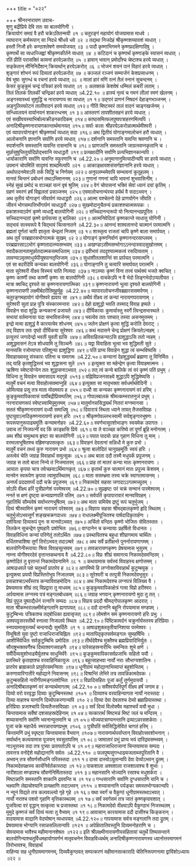 +++
title = "०२२"

+++
श्रीनरनारायण उवाच-  
शृणु बद्रीप्रिये देवि ततः सा बालयोगिनी ।  
क्रियायोगं समग्रं वै हरौ चक्रेऽतितन्मयी ॥१ ॥
चतुरङ्गं महायोगं योजयामास माधवे ।  
व्यापारान् कर्मरूपान् सा निदधे श्रीधवे धवे ॥२ ॥
तद्यथा निजदेहं श्रीकृष्णशय्यावशं व्यधात् ।  
हस्तौ निजौ हरेः कण्ठाश्लेषणे समयोजयत् ॥३ ॥
पादौ कृष्णाभिगमने कृष्णप्रदक्षिणादिषु ।  
कृष्णार्थे सा व्यधाज्जिह्वां श्रीकृष्णकीर्तने व्यधात् ॥४ ॥
कटिदानं च कृष्णार्थं कृष्णाङ्के स्वासनं व्यधात् ।  
रतिं प्रीतिं परासक्तिं कामनां हरयेऽकरोत् ॥५ ॥
हावान् भावान् प्रमोदाँश्च चेष्टाश्च हरये व्यधात् ।  
सङ्केतान् मौनिनिर्देशान् क्रियार्थान् हरयेऽकरोत् ॥६ ॥
भोजनं शयनं पानं विहारं हरये व्यधात् ।  
शृङ्गारं शोभनं रूपं दिव्यतां हरयेऽकरोत् ॥७ ॥
कञ्जलं रञ्जनं सम्मार्जनं केशप्रसाधनम् ।  
वेषं भूषाः सुगन्धं च रचनां हरये व्यधात् ॥८ ॥
मालां हारं मणिं रत्नं तैलं स्नानं सुचन्दनम् ।  
केसरं कुङ्कुमं चन्द्रं पत्रिकां हरये व्यधात् ॥९ ॥
अलक्तकं केशवेषं धम्मिलं कबरीं लताम् ।  
तिलं तिलकं तिलकीं चन्द्रिकां हरये व्यधात् ॥4.22.१० ॥
हास्यं नृत्यं च गमनं लीलां रमणं खेलनम् ।  
अङ्गस्वास्थ्यं सुशुद्धिं च नारायणाय सा व्यधात् ॥१ १॥
उद्गारं प्राणनं निषदनं देहाङ्गभञ्जनम् ।  
अङ्गुलिस्फोटनं तालीवादनं हरये व्यधात् ॥१२॥
गीतिं मिष्टस्वरं तालं वादनं चाङ्गखर्जनम् ।  
सन्धिवलयनं वार्यानयनं शाकरन्धनम् ॥१ ३॥
आस्तरणं तापशीतसहनं हरये व्यधात् ।  
एवं सखीवयस्याभिर्बाल्यक्रीडनकादिकम् ॥१४॥
काष्ठसमित्फलपुष्पपत्राहरणमित्यपि ।  
अनादिश्रीकृष्णनारायणकान्तार्थमानयत् ॥१५॥
सर्वाः कलाः श्रीहरयेऽकरोन्नात्मार्थमीश्वरी ।  
एवं व्यापारयोगाङ्गं श्रीकृष्णार्थं व्यधात् सदा ॥१६॥
अथ द्वितीयं योगाङ्गमालोचनं हरौ व्यधात् ।  
आलोचनानि ज्ञानानि सर्वाणि हरये व्यधात् ॥१७॥
दर्शनानि समस्तानि यावन्ति श्रवणानि च ।  
स्पार्शनानि समस्तानि यावन्ति रासनानि च ॥१८॥
घ्राणजानि समस्तानि जाग्रत्स्वप्नकृतानि च ।  
मूर्छासुषुप्तितुर्यादिप्रोद्भवानि व्यधाद्धरौ ॥१९॥
प्रत्यक्षादीनि सर्वाणि प्रत्यभिज्ञानकान्यपि ।  
धार्याकाराणि सर्वाणि यावन्ति स्फुरणानि च ॥4.22.२०॥
अनुमानानुमित्यादीन्यपि सा हरये व्यधात् ।  
उपमानं चोपमितिं सादृश्यं शाब्दमित्यपि ॥२१ ॥
आकाङ्क्षावशसंसर्गज्ञानानि हरये व्यधात् ।  
अर्थापादनमेवाऽपि तर्कं सिद्धिं च निर्णयम् ॥२२॥
अनुपलम्भमेवापि सम्भावनां कुतूहलम् ।  
मानसं चिन्तनं प्रबोधनं तथाऽभिमाननम् ॥२३॥
गुणानां गणनां चापि भावनां शुभवासिनीम् ।  
स्नेहं सुखं प्रमोदं च वाञ्च्छां यत्नं वृषं श्रुतिम् ॥२४॥
वेगं चोपासनां भक्तिं सेवां ध्यानं दयां कृतिम् ।  
ग्रहणं स्मरणं हर्षं विह्वलतां प्रसञ्जनम् ॥२५॥
एवमालोचनान्यंस्या हर्यर्थ वै सदाऽभवन् ।  
अथ तृतीयं योगाङ्गं जीवार्पणं व्यधाद्धरौ ॥२६॥
आत्मा यश्चेतनो देहे प्राणयोगेन जीवति ।  
जीवनं भोगसम्पत्तिर्भोगार्पणं व्यधाद्धरौ ॥२७॥
सुखमोदानुचैतन्यं प्रकाशश्चात्मरूपकः ।  
प्रकाशस्याऽर्पणं कृष्णे व्यधाद्वै बालयोगिनी ॥२८॥
सच्चिदानन्दरूपो यो नित्यानन्दप्रपूरितः ।  
सच्चिदानन्दतां कृष्णे प्रार्पयत्सा तु बालिका ॥२९॥
आत्मनिवेदितां कृष्णकान्ते व्यधात्तु योगिनी ।  
सद्भावं सत्स्वरूपे वै चिद्भावं चित्सनातने ॥4.22.३०॥
आनन्दं शाश्वतानन्दे चात्मानं परमात्मनि ।  
ब्रह्मतां पूर्णतां चापि ज्ञातृता चेन्द्रतां निजाम् ॥३ १॥
शास्तृत्व राजतां चापि कृष्णे बाला समार्पयत् ।  
अथ तुर्यं परब्रह्मरसभोगात्मकं सुखम् ॥२ २॥
योगाङ्गं कृष्णनिर्वाणं कृष्णानन्दरसाप्लवम् ।  
परब्रह्मरसाऽऽभोगं कृष्णतादात्म्यसम्भवम् ॥३३॥
अखण्डाऽसीमसम्भोगाऽऽनन्दास्वादसुखोत्तमम् ।  
स्वादैकतानतामूर्छातदात्मकसमाधिताम् ॥३४॥
द्रवीभावं तददृश्यात्मकत्वं रसदिव्यताम् ।  
लावण्याऽमृतमाधुर्यपीयूषपानतृप्तिजाम् ॥३५॥
सुधाशीतलशान्तिं सा प्रार्पयत् परमात्मनि ।  
एवं सा बदरीदेवि कन्यका बालयोगिनी ॥३६॥
योगाङ्गानि तु चत्वारि समार्पयत् परात्मनि ।  
माता सुरेश्वरी वीक्ष्य विस्मयं याति नित्यदा ॥३७॥
नाऽस्याः कृष्णं विना तत्त्वं पार्थक्यं भजते क्वचित् ।  
कृष्णः कार्ष्णी तथा कार्ष्णी कृष्णः सा बालयोगिनी ॥३८॥
वाचकेऽपि न वै भेदो लिङ्गभेदोऽप्यलीयत ।  
मात्रा क्वचिद् दृश्यते सा कृष्णनारायणात्मिका ॥३९॥
कृष्णनारायणो भूत्वा दृश्यते बालयोगिनी ।  
कृष्णनारायणी लक्ष्मीर्बदरीतिमुहुर्मुहुः ॥4.22.४०॥
व्यापारालोचनजीवब्रह्मरससमर्पणम् ।  
चतुरङ्गमहायोगं योगीश्वरे ह्यवाप सा ॥४१॥
अथैवं वीक्ष्य तां कन्यां नारायणपरायणाम् ।  
सुरेश्वरी सुतां प्राह पुत्रि संस्कारमन्तरा ॥४२॥
देहो ह्यशुद्धो भवति तस्माद् विवाह इष्यते ।  
विवाहेन सदा शुद्धिः कन्यकानां प्रजायते ॥४३॥
दीर्घिकायाः कुमार्यास्तु स्वर्गे त्विन्द्रसभास्थले ।  
सभायां वर्तमानाया यदा सभाविसर्जनम् ॥४४॥
भवत्येव ततः पश्चात् तस्या असनमुत्तमम् ।  
इन्द्रो मत्वा ह्यशुद्धं वै कारयत्येव शोधनम् ॥४५॥
जलेन प्रोक्षणं कृत्वा शुद्धिं करोति देवराट् ।  
तद् विज्ञाय ततः पृष्ठो दीर्घिकया सुरेश्वरः ॥४६॥
कथं मदासने चेन्द्र प्रोक्षणं क्रियतेऽन्वहम् ।  
प्रत्युत्तरं जगादेन्द्रो भवती युवती ह्यसि ॥४७॥
अविवाहितकन्याऽसि ह्यशुद्धाऽसि ततो न्वहम् ।  
अशुद्धमासनं तेऽत्र शोधयामि तु सिञ्चनैः ॥४८॥
यद्वा विवाहिता भूत्वा भव शुद्धिमती सुते ।  
मानव्यसि रजोव्याप्ता पतिशून्या ह्यशुद्धिगा ॥४९॥
पतिं प्राप्य विवाहेन शुद्धा त्वं सम्भविष्यसि ।  
विवाहाख्यस्तु संस्कारः पतिना च समागमः ॥4.22.५०॥
कन्यानां देहशुद्ध्यर्थं ब्रह्मणा तु विनिर्मितः ।  
तद् याहि कृतशुद्धिस्त्वं भव शुद्धासना सुते ॥५१ ॥
इत्युक्ता सा महेन्द्रेण कृत्वा विवाहमात्मनः ।  
ऋषिणा स्वेष्टयोग्येन ततः शुद्धासनाऽभवत् ॥५२॥
तत् त्वं कन्ये बालिके त्वं वरं कृष्णं पतिं प्रभुम् ।  
विधिना तु विवाहेन समासादय मद्गृहे ॥५१३॥
वह्निविप्रजनसाक्ष्ये शुद्धाऽपि शुद्धिमेष्यसि ।  
मातुर्मे वचनं मत्वा विवाहोत्सवमाप्नुहि ॥६४॥
इत्युक्ता सा मातृभक्ता सर्वधर्मार्थवेदिनी ।  
ओमित्याह प्रसू तत्र माता मोदमवाप ह ॥५५॥
दध्यौ सा कन्यका कृष्णनारायणं वरं हरिम् ।  
कुङ्कुमवापिकावासं पार्वीबद्रीप्रियम्पतिम् ॥५६॥
गोपालबालकं श्रीमत्कम्भरातनुजं प्रभुम् ।  
नरनारायणरूपं स्वेष्टस्वामिपुमुत्तमम् ॥५७॥
मातुर्मानससिद्ध्यर्थं नितरां मग्नमानसा ।  
सततं श्रीकृष्णनारायणं दध्यौ समाधिषु ॥५८॥
दिवारात्रं स्थिता ध्याने तावत् तैजसविग्रहः ।  
पुष्टयुवाऽनादिकृष्णनारायणो हसन् हरिः ॥५९॥
श्रीकृष्णोवल्लभःस्वामी सर्वशृङ्गारभूषणः ।  
रूपरूपानुरूपाढ्यमूर्तिः कन्यामनोहरः ॥4.22.६०॥
स्वर्णभासुरशोभाङ्गः स्वयमेक उपागतः ।  
उवाच तां निजपत्नीं वद किं काङ्क्षसि प्रिये ॥६१॥
या ते वाञ्च्छा करिष्ये तां पूर्णां ब्रूहि मनोगतम् ।  
अथ शीघ्रं समुत्थाय हृष्टा सा बालयोगिनी ॥६२॥
पपात पादयोः प्राह गृहाण विधिना तु माम् ।  
वरमालाभूषितश्च वह्रिमण्डपसत्कृतः ॥६३॥
विवाहनं देवतानां सन्निधौ मे कुरु प्रभो ।  
मातुर्मे वचनं तथ्यं कुरु नारायण प्रभो ॥६४॥
श्रुत्वा बालोदितं चानुग्रहमूर्तिः स्वयं हरिः ।  
अस्त्वेवं चेति जग्राह विवाहार्थं समुत्सुकः ॥६५॥
अथ बाला ददौ तस्मै मधुपर्कं प्रपूजनम् ।  
जग्राह स ततो बाला निन्ये तं निजमातरम् ॥६६॥
प्राह तां मातरं कन्या मातः कृष्णनरायणः ।  
आयातः कृपया चात्र तवेच्छयाऽर्थिमानकृत् ॥६७॥
कृतार्थं कुरु चात्मानं मातः प्रपूज्य केशवम् ।  
मानवेन स्वरूपेण कृपया त्वामुपस्थितम् ॥६८॥
माता ससम्भ्रमा तस्य चक्रे स्वागतमासनम् ।  
अनर्घ्यं प्रददावर्घ्यं ददौ चक्रे प्रपूजनम् ॥६९॥
निकामदेवं सहसा जगादाऽऽगतमच्युतम् ।  
सोऽपि वीक्ष्य हरिं पुत्रीप्राणेशं परमेश्वरम् ॥4.22.७०॥
सुप्रहृष्टः परं चक्रं सन्मानं पारमेश्वरम् ।  
ननर्त स क्षणं दृष्ट्वा कन्याप्राणपतिं पतिम् ॥७१॥
सर्वपतिं कृपापारावारं मानवविग्रहम् ।  
गृहातिथिं सौम्यवेषं सर्वाभरणभूषितम् ॥७२॥
अथ माता समियेष द्रष्टुं रूपं चतुर्भुजम् ।  
दिव्यं श्रीस्वामिनं कृष्णं नारायणं परेश्वरम् ॥७३॥
विज्ञाय सहसा श्रीमद्बालकृष्णो हृदि स्थितम् ।  
चतुर्भुजोऽभवत्तूर्णं शङ्खचक्रगदाधरः ॥७४॥
राधालक्ष्मीपूजितश्च पार्षदादिकृतार्हणः ।  
दर्शयित्वा दिव्यरूपं पुनः स मानवोऽभवत् ॥७५॥
अर्चितो वन्दितः कृष्णो भोजितः सेवितस्ततः ।  
तिलकेन सुचन्द्रेण पुष्पहारैः प्रशोभितः ॥७६॥
वाग्दानेन च कन्यायाः प्रहर्षितो विधानतः ।  
विवाहविधिना कन्यां परिणेतुं ततोऽर्थितः ॥७७॥
प्रस्थापितश्च बहुधा शीघ्रागमाय चार्थितः ।  
वर्धितश्चाशिषा तूर्णं तिरोऽभवत् तदाऽम्बरे ॥७८॥
अथ सर्वे प्रतीक्षन्ते पुनर्नारायणागमम् ।  
बालयोगिनीरूपायाः श्रिया विवाहसूत्सवम् ॥७९॥
तावन्नारायणकृष्णः प्रेषयामास भूसुरम् ।  
नाम्ना योगीश्वरदेवं वृत्तान्तकथनाय वै ॥4.22.८०॥
विप्रः शीघ्रं समागत्य निकामदेवमन्दिरम् ।  
कृष्णोदितं तु वृत्तान्तं निकामदेवनामिने ॥८ १ ॥
कथयामास सर्वस्वं विवाहस्य क्षणोत्तमम् ।  
आषाढधवले पक्षे चतुर्थ्यां प्रातरेव ह ॥८२॥
आगमिष्ये हि लग्नोक्तविवाहार्थं कुटुम्बयुक् ।  
इत्युक्त्वा प्रययौ विप्रस्तिरोभूय निजालयम् ॥८३॥
सुरेश्वरी च तत्पुत्री निकामदेवभूसुरः ।  
प्रसन्नाश्चाऽभवँस्तत्र कन्याविवाहमोदिनः ॥८४॥
अथ निकामदेवश्च लग्नपत्रं विलिख्य वै ।  
प्रेषयामास शीघ्रं तद् विप्रद्वारा तु माधवम् ॥८५॥
कुङ्कुमवापिकाक्षेत्रं गत्वा विप्रो हरीश्वरः ।  
अर्पयामास लग्नस्य पत्रं मङ्गलबोधकम् ॥८६॥
जग्राह भगवान् कृष्णनारायणो मुदा तु तत् ।  
विप्रं पुपूज पुष्पाद्यैर्धनं रत्नानि सम्पदः ॥८७॥
विप्राय प्रददौ श्रीमद्गोपालकृष्ण आदरात् ।  
माता श्रीकम्भरालक्ष्मीर्मङ्गलानि ह्यगापयत् ॥८८॥
ददौ दानानि बहूनि रोपयामास मण्डपम् ।  
कुटुम्बिभ्यः पत्रिकाश्च तद्बोधिका ह्यवासृजत् ॥८९॥
लोमशेन समं कृष्णनारायणो हरिः प्रभुः ।  
अश्वपट्टसरस्तीर्थे स्नात्वा निजालये स्थितः ॥4.22.९०॥
पिष्टिकामर्दनं चक्रुर्नार्यस्तस्य हरिप्रियाः ।  
स्नपयामासुरत्यर्थं चन्दनाद्यैः सुमर्दितैः ॥९ १ ॥
आषाढशुक्लतृतीयानिशाया परमेश्वरः ।  
विभूषितो युवा पुष्टो राजाधिराजचिह्नितः ॥९२॥
मातापितृकृतसर्वमङ्गलः सुमहर्षिभिः ।  
आशीर्भिर्वर्धितः सर्वकुटुम्बिभिः प्रमोदितः ॥९३॥
तीर्थदेवैश्च मुक्तैश्च ब्रह्मप्रियादिभिर्युतः ।  
सौराष्ट्रभक्तवर्गैश्च दिव्याश्वगजवाहनैः ॥९४॥
पारेसाहस्रनारीभिः समन्वितः शुभे क्षणे ।  
सर्वैर्दिव्यसुशोभाढ्यैर्युतश्च साधुभिर्वरैः ॥९५॥
कुङ्कुमवापिकासर्वप्रजाभिः सहितो ययौ ।  
प्रतस्थिरे कृताज्ञाश्च वरवाहिनिकायुजः ॥९६॥
बहूत्साहभवा नार्यो नराः सौभाग्यशालिनः ।  
प्रातरेव ब्राह्मकाले प्रापुर्वरसमन्विताः ॥९७॥
धूनीग्रामं महोद्यानाभिव्याप्तं बहुशोभितम् ।  
करुणावारिगातीरे महोद्याने निवासनम् ॥९८॥
विश्रान्तिं लेभिरे तत्र तावन्निकामदेवकः ।  
कुटुम्बसहितो नारीगीतमङ्गलशोभितः ॥९९॥
विप्रादिसहितः पूजां कर्तुं तूर्णमुपाययौ ।  
अनादिश्रीबालकृष्णं वरं कन्यार्थमागतम् ॥4.22.१० ०॥
सर्वैश्वर्यपरिपूर्णं वीक्ष्य हर्षं जगाम ह ।  
दिव्यो वरो वरवृद्धा दिव्याः कुटुम्बिनस्तथा ॥१०१ ॥
दिव्याश्च वरवाहिन्यागता नार्यो नरास्तदा ।  
दिव्या वाहाश्च यानानि दिव्योपकरणान्यपि ॥१० २॥
दिव्या देवा देवताश्च देव्यो ब्रह्मप्रियास्तथा ।  
हरिप्रियाः प्रजाश्चापि दिव्यतैजसविग्रहाः ॥१ ०३॥
सर्वं दिव्यं विलोक्यैव महाश्चर्यं ययौ मुधा ।  
चिन्तयामास सर्वेषां दशसाहस्रदेहिनाम् ॥१ ०४॥
सत्कारार्थं मिष्टमन्नं मिष्टं जलं च मन्दिरम् ।  
शय्यासनानि सर्वाणि भवनान्युत्तमानि च ॥१ ०५॥
भोज्यपात्राण्यनन्तानि द्रव्याऽन्नरसशर्कराः ।  
पूजां चक्रे महाधैर्यः स्मरन्नारायणप्रभुम् ॥१०६ ॥
पुत्रीपतिं सर्वसिद्धिसेवितं चागतं हरिम् ।  
चिन्तामणिं प्रभुं स्पृष्ट्वा चिन्तयामास वैभवान् ॥१०७॥
नारायणार्थपर्याप्तान् विवाहोत्सवशोभनान् ।  
सर्वार्थान् कल्पयामास पूजयन् स्वसुतापतिम् ॥१ ०८॥
जामातारं प्रभुं प्राप्य भयं दारिद्र्यसम्भवम् ।  
नाऽभूत्तस्य तदा तत्र पुत्र्याः प्रतापतोऽपि च ॥१ ०९॥
महाराजाधिराजानां चिन्तयामास सम्पदः ।  
तावत्तत्र वनोद्देशे महोद्यानानि सर्वतः ॥4.22.११० ॥
फलपुष्पसुगन्धाढ्यजलाब्जपूरितानि वै ।  
अभवन् तत्र सौवर्णसौधानि परितस्तदा ॥११ १॥
दासा दास्योऽयुतान्यपि देवा देव्योऽभवन् द्रुतम् ।  
निकामदेवपक्षस्य कार्यनिर्वर्तकास्तदा ॥१ १२॥
पाकशाला अश्वशाला राजशालाश्च वै शुभाः ।  
नारीशाला मण्डपश्च सौवर्णनिर्मितास्तदा ॥११ ३॥
महानसानि भोज्यानि रसाश्च मधुशर्करा ।  
मिष्टान्नानि समस्तानि शाकानि द्रववन्ति च ॥१ १४॥
गन्धसाराणि सर्वाणि दुग्धसाराणि यानि च ।  
भक्ष्याणि लेह्यचोश्यानि प्रत्यक्षाणि तदाऽभवन् ॥११५ ॥
शय्यासनानि पर्यङ्का समस्तभोग्यकान्यपि ।  
न न्यूनं विद्यते तत्र कल्पवल्ल्यो गृहे गृहे ॥१ १६॥
यथा स्वर्गं च वैकुण्ठं धूनीग्रामस्तथाऽभवत् ।  
नार्यो नराश्च पशवो गृहाणि मृत्तिकास्थलम् ॥१ १७॥
सर्वं स्वर्गसमं तत्र जातं कृष्णकृपावशात् ।  
पूजयित्वा वरं वृद्धान् सत्कृत्वा च प्रजास्तथा ॥१ १८॥
निकामदेवो वीक्ष्याऽपि वैकुण्ठाभं निजस्थलम् ।  
मुमुदे कृष्णजं सर्वं दिव्यं मत्वा तु वैभवम् ॥१ १९॥
आवासान् कारयामास ददौ दासीश्च किङ्करान् ।  
वादयामास वाद्यानि वेदघोषान् व्यधापयत् ॥4.22.१२०॥
गापयामास सर्वत्र मङ्गलानि तदा द्रुतम् ।  
प्रेषयामास भोग्यानि रसान्नसलिलान्यपि ॥१२१ ॥
अपेक्षितातिवस्तूनि दिव्यमनोहराणि च ।  
सेवयामास भावैश्च महीमानानशेषतः ॥१२२॥
इति श्रीलक्ष्मीनारायणीयसंहितायां चतुर्थे तिष्यसन्ताने बालयोगिन्याश्चतुर्विधमहायोगवर्णनं मातृवचनेन विवाहविध्यर्थम् अनादिश्रीकृष्णनारायणस्य ध्यानोत्तरमागमनं तिरोभावश्च, विवाहार्थं  
वाहिन्या सह धूनीग्राममागमनम्, दिव्यवैकुण्ठवत् सम्पत्करणं महीमानसत्कारादि चेतिनिरूपणनामा द्वाविंशोऽध्यायः ॥२२ ॥
    
